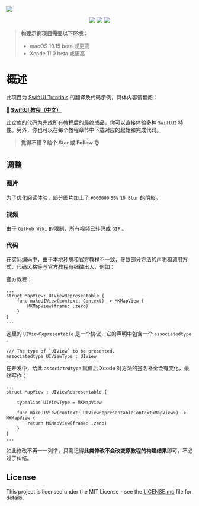 ![](https://repository-images.githubusercontent.com/190505979/0618a700-889e-11e9-9543-7cf88db49659)

<p align="center">
  <a href="https://github.com/WillieWangWei"><img src="https://img.shields.io/badge/language-swift-orange.svg"></a>
  <a href="https://github.com/WillieWangWei"><img src="https://img.shields.io/github/repo-size/WillieWangWei/SwiftUI-Tutorials.svg"></a>
  <a href="https://github.com/WillieWangWei/SwiftUI-Tutorials/blob/master/LICENSE"><img src="https://img.shields.io/github/license/WillieWangWei/SwiftUI-Tutorials.svg"></a>
</p>

> **构建示例项目需要以下环境：**
> 
> * macOS 10.15 beta 或更高
> * Xcode 11.0 beta 或更高

# 概述 

此项目为 [SwiftUI Tutorials](https://developer.apple.com/tutorials/swiftui) 的翻译及代码示例，具体内容请翻阅：

**🎉 [SwiftUI 教程（中文）](https://github.com/WillieWangWei/SwiftUI-Tutorials/wiki)**

此仓库的代码为完成所有教程后的最终成品，你可以直接体验多种 `SwiftUI` 特性。另外，你也可以在每个教程章节中下载对应的起始和完成代码。

> **觉得不错？给个 Star 或 Follow 👌**

## 调整

### 图片

为了优化阅读体验，部分图片加上了 `#000000`  `50%`  `10 Blur` 的阴影。

### 视频

由于 `GitHub Wiki` 的限制，所有视频已转码成 `GIF` 。

### 代码

在实际编码中，由于本地环境和官方教程不一致，导致部分方法的声明和调用方式、代码风格等与官方教程有细微出入，例如：

官方教程：

```
...
struct MapView: UIViewRepresentable {
    func makeUIView(context: Context) -> MKMapView {
        MKMapView(frame: .zero)
    }
}
...
```

这里的 `UIViewRepresentable` 是一个协议，它的声明中包含一个 `associatedtype` :

```
/// The type of `UIView` to be presented.
associatedtype UIViewType : UIView
```

在开发中，给此 `associatedtype` 赋值后 Xcode 对方法的签名补全会有变化，最终写作：

```
...
struct MapView : UIViewRepresentable {
    
    typealias UIViewType = MKMapView
    
    func makeUIView(context: UIViewRepresentableContext<MapView>) -> MKMapView {
        return MKMapView(frame: .zero)
    }
}
...
```

如此修改不再一一列举，只需记得**此类修改不会改变原教程的构建结果**即可，不必过于纠结。

## License

This project is licensed under the MIT License - see the [LICENSE.md](https://github.com/WillieWangWei/SwiftUI-Tutorials/blob/master/LICENSE) file for details.

